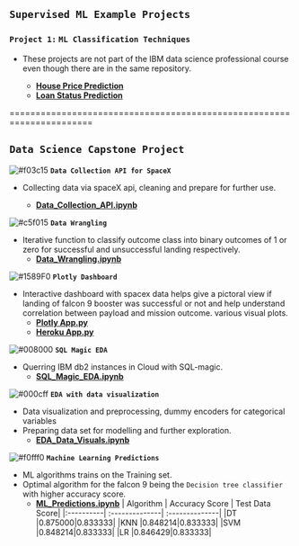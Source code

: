 ## `Supervised ML Example Projects`

### `Project 1:` **`ML Classification Techniques `**

- These projects are not part of the IBM data science professional course even though there are in the same repository.

  - [**House Price Prediction**](https://github.com/kuta-ndze/DScExampleProjects/blob/main/House%20Price%20Prediction.ipynb)
  - [**Loan Status Prediction**](https://github.com/kuta-ndze/DScExampleProjects/blob/main/Machine_Learning_With_Python.ipynb)

======================================================================

## `Data Science Capstone Project`

![#f03c15](https://via.placeholder.com/15/f03c15/000000?text=+) **`Data Collection API for SpaceX`**

- Collecting data via spaceX api, cleaning and prepare for further use.

  - [**Data_Collection_API.ipynb**](https://github.com/kuta-ndze/DScExampleProjects/blob/main/Data_Collection_API.ipynb)

![#c5f015](https://via.placeholder.com/15/c5f015/000000?text=+) **`Data Wrangling`**

- Iterative function to classify outcome class into binary outcomes of 1 or zero for successful and unsuccessful landing respectively.
  - [**Data_Wrangling.ipynb**](https://github.com/kuta-ndze/DScExampleProjects/blob/main/Data_Wrangling_EDA.ipynb)

![#1589F0](https://via.placeholder.com/15/1589F0/000000?text=+) **`Plotly Dashboard`**

- Interactive dashboard with spacex data helps give a pictoral view if landing of falcon 9 booster was successful or not and help understand correlation between payload and mission outcome. various visual plots.
  - [**Plotly App.py**](https://github.com/kuta-ndze/IBM_Data_Science_Capstone_Project/blob/main/app.py)
  - [**Heroku App.py**](https://spacex-dash-app.herokuapp.com/)

![#008000](https://via.placeholder.com/15/008000/000000?text=+) **`SQL Magic EDA`**

- Querring IBM db2 instances in Cloud with SQL-magic.
  - [**SQL_Magic_EDA.ipynb**](https://github.com/kuta-ndze/IBM_Data_Science_Capstone_Project/blob/main/SQL_Magic_EDA.ipynb)

![#000cff](https://via.placeholder.com/15/000cff/000000?text=+) **`EDA with data visualization`**

- Data visualization and preprocessing, dummy encoders for categorical variables
- Preparing data set for modelling and further exploration.
  - [**EDA_Data_Visuals.ipynb**](https://github.com/kuta-ndze/IBM_Data_Science_Capstone_Project/blob/main/EDA_With_Data_Visualization.ipynb)

![#f0fff0](https://via.placeholder.com/15/f0fff0/000000?text=+) **`Machine Learning Predictions`**

- ML algorithms trains on the Training set.
- Optimal algorithm for the falcon 9 being the `Decision tree classifier` with higher accuracy score.
  - [**ML_Predictions.ipynb**](https://github.com/kuta-ndze/IBM_Data_Science_Capstone_Project/blob/main/Machine_Learning_Predictions.ipynb)
    | Algorithm | Accuracy Score | Test Data Score|
    |:----------| :--------------| :--------------|
    |DT |0.875000|0.833333|
    |KNN |0.848214|0.833333|
    |SVM |0.848214|0.833333|
    |LR |0.846429|0.833333|
